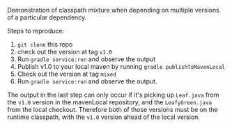 Demonstration of classpath mixture when depending on multiple versions of a particular dependency.

Steps to reproduce:
1. `git clone` this repo
1. check out the version at tag `v1.0`
1. Run `gradle service:run` and observe the output
1. Publish v1.0 to your local maven by running `gradle publishToMavenLocal`
1. Check out the version at tag `mixed`
1. Run `gradle service:run` and observe the output.

The output in the last step can only occur if it's picking up `Leaf.java` from the `v1.0` version in the mavenLocal repository, and the `LeafyGreen.java` from the local checkout. Therefore both of those versions must be on the runtime classpath, with the `v1.0` version ahead of the local version.
